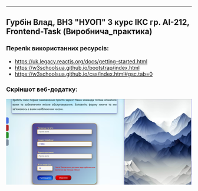 ---
## Гурбін Влад, ВНЗ "НУОП" 3 курс ІКС гр. АІ-212, Frontend-Task (Виробнича_практика)
### Перелік використанних ресурсів:
- https://uk.legacy.reactjs.org/docs/getting-started.html
- https://w3schoolsua.github.io/bootstrap/index.html
- https://w3schoolsua.github.io/css/index.html#gsc.tab=0
  
### Скріншот веб-додатку:
![](https://github.com/GurbinVlad/Frontend-Task/blob/main/%D0%A1%D0%BA%D1%80%D1%96%D0%BD%20%D1%81%D1%82%D0%BE%D1%80%D1%96%D0%BD%D0%BA%D0%B8.png)
